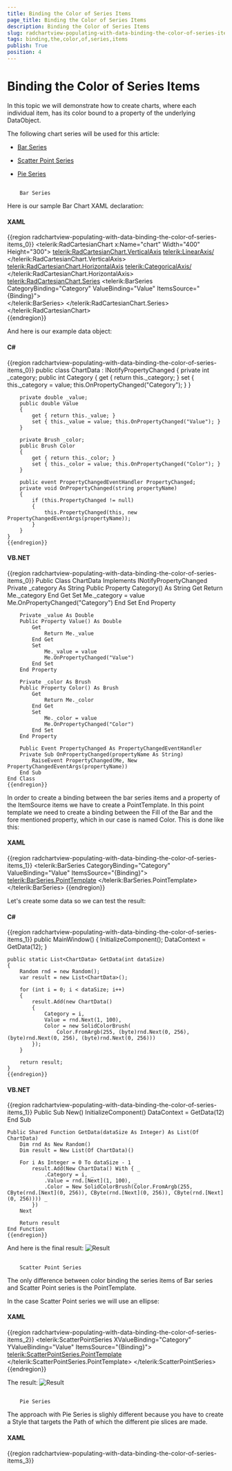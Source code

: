 ```yaml
---
title: Binding the Color of Series Items
page_title: Binding the Color of Series Items
description: Binding the Color of Series Items
slug: radchartview-populating-with-data-binding-the-color-of-series-items
tags: binding,the,color,of,series,items
publish: True
position: 4
---
```


# Binding the Color of Series Items



In this topic we will demonstrate how to create charts, where each individual item, has its color bound to a property of the underlying DataObject.
      

The following chart series will be used for this article:
      

* [Bar Series](#Bar_Series)

* [Scatter Point Series](#ScatterPoint_Series)

* [Pie Series](#Pie_Series)

## 
        Bar Series
      

Here is our sample Bar Chart XAML declaration:
        

#### __XAML__

{{region radchartview-populating-with-data-binding-the-color-of-series-items_0}}
	<telerik:RadCartesianChart x:Name="chart" Width="400" Height="300">
	    <telerik:RadCartesianChart.VerticalAxis>
	        <telerik:LinearAxis/>
	    </telerik:RadCartesianChart.VerticalAxis>
	    <telerik:RadCartesianChart.HorizontalAxis>
	        <telerik:CategoricalAxis/>
	    </telerik:RadCartesianChart.HorizontalAxis>
	    <telerik:RadCartesianChart.Series>
	        <telerik:BarSeries CategoryBinding="Category" ValueBinding="Value" ItemsSource="{Binding}">            
	        </telerik:BarSeries>
	    </telerik:RadCartesianChart.Series>
	</telerik:RadCartesianChart>	
	{{endregion}}



And here is our example data object:
        

#### __C#__

{{region radchartview-populating-with-data-binding-the-color-of-series-items_0}}
	public class ChartData : INotifyPropertyChanged
	{
	    private int _category;
	    public int Category
	    {
	        get { return this._category; }
	        set { this._category = value; this.OnPropertyChanged("Category"); }
	    }
	
	    private double _value;
	    public double Value
	    {
	        get { return this._value; }
	        set { this._value = value; this.OnPropertyChanged("Value"); }
	    }
	
	    private Brush _color;
	    public Brush Color
	    {
	        get { return this._color; }
	        set { this._color = value; this.OnPropertyChanged("Color"); }
	    }
	
	    public event PropertyChangedEventHandler PropertyChanged;
	    private void OnPropertyChanged(string propertyName)
	    {
	        if (this.PropertyChanged != null)
	        {
	            this.PropertyChanged(this, new PropertyChangedEventArgs(propertyName));
	        }
	    }
	}
	{{endregion}}



#### __VB.NET__

{{region radchartview-populating-with-data-binding-the-color-of-series-items_0}}
	Public Class ChartData
		Implements INotifyPropertyChanged
		Private _category As String
		Public Property Category() As String
			Get
				Return Me._category
			End Get
			Set
				Me._category = value
				Me.OnPropertyChanged("Category")
			End Set
		End Property
	
		Private _value As Double
		Public Property Value() As Double
			Get
				Return Me._value
			End Get
			Set
				Me._value = value
				Me.OnPropertyChanged("Value")
			End Set
		End Property
	
		Private _color As Brush
		Public Property Color() As Brush
			Get
				Return Me._color
			End Get
			Set
				Me._color = value
				Me.OnPropertyChanged("Color")
			End Set
		End Property
	
		Public Event PropertyChanged As PropertyChangedEventHandler
		Private Sub OnPropertyChanged(propertyName As String)
			RaiseEvent PropertyChanged(Me, New PropertyChangedEventArgs(propertyName))
		End Sub
	End Class
	{{endregion}}



In order to create a binding between the bar series items and a property of the ItemSource items we have to create a PointTemplate.
          In this point template we need to create a binding between the Fill of the Bar and the fore mentioned property, which in our
          case is named Color. This is done like this:
        

#### __XAML__

{{region radchartview-populating-with-data-binding-the-color-of-series-items_1}}
	<telerik:BarSeries CategoryBinding="Category" ValueBinding="Value" ItemsSource="{Binding}">
	    <telerik:BarSeries.PointTemplate>
	        <DataTemplate>
	            <Rectangle Fill="{Binding DataItem.Color}"/>
	        </DataTemplate>
	    </telerik:BarSeries.PointTemplate>
	</telerik:BarSeries>
	{{endregion}}



Let's create some data so we can test the result:
        

#### __C#__

{{region radchartview-populating-with-data-binding-the-color-of-series-items_1}}
	public MainWindow()
	{
		InitializeComponent();
		DataContext = GetData(12);
	}
	
	public static List<ChartData> GetData(int dataSize)
	{
	    Random rnd = new Random();
	    var result = new List<ChartData>();
	         
	    for (int i = 0; i < dataSize; i++)
	    {
	        result.Add(new ChartData()
	        {
	            Category = i,
	            Value = rnd.Next(1, 100),
	            Color = new SolidColorBrush(
	                Color.FromArgb(255, (byte)rnd.Next(0, 256), (byte)rnd.Next(0, 256), (byte)rnd.Next(0, 256)))
	        });
	    }
	
	    return result;
	}
	{{endregion}}



#### __VB.NET__

{{region radchartview-populating-with-data-binding-the-color-of-series-items_1}}
	Public Sub New()
		InitializeComponent()
		DataContext = GetData(12)
	End Sub
	
	Public Shared Function GetData(dataSize As Integer) As List(Of ChartData)
		Dim rnd As New Random()
		Dim result = New List(Of ChartData)()
	
		For i As Integer = 0 To dataSize - 1
			result.Add(New ChartData() With { _
				.Category = i, _
				.Value = rnd.[Next](1, 100), _
				.Color = New SolidColorBrush(Color.FromArgb(255, CByte(rnd.[Next](0, 256)), CByte(rnd.[Next](0, 256)), CByte(rnd.[Next](0, 256)))) _
			})
		Next
	
		Return result
	End Function
	{{endregion}}



And here is the final result:
        ![Result](images/RadChartView-binding_colors_0.png)

## 
        Scatter Point Series
      

The only difference between color binding the series items of Bar series and Scatter Point series is the PointTemplate.
        

In the case Scatter Point series we will use an ellipse:
        

#### __XAML__

{{region radchartview-populating-with-data-binding-the-color-of-series-items_2}}
	<telerik:ScatterPointSeries XValueBinding="Category" YValueBinding="Value" ItemsSource="{Binding}">
	    <telerik:ScatterPointSeries.PointTemplate>
	        <DataTemplate>
	            <Ellipse Width="10" Height="10" Fill="{Binding DataItem.Color}"/>
	        </DataTemplate>
	    </telerik:ScatterPointSeries.PointTemplate>
	</telerik:ScatterPointSeries>
	{{endregion}}



The result:
        ![Result](images/RadChartView-binding_colors_1.png)

## 
        Pie Series
      

The approach with Pie Series is slighly different because you have to create a Style that targets the Path
          of which the different pie slices are made.
        

#### __XAML__

{{region radchartview-populating-with-data-binding-the-color-of-series-items_3}}
	<Style x:Key="PieSliceStyle" TargetType="Path">
	    <Setter Property="Fill" Value="{Binding DataItem.Brush}" />
	</Style
	{{endregion}}



In order to apply the Style you can use the __DefaultSliceStyle__ property of the series.
        

#### __XAML__

{{region radchartview-populating-with-data-binding-the-color-of-series-items_4}}
	<telerik:RadPieChart x:Name="chart">
	    <telerik:PieSeries DefaultSliceStyle="{StaticResource PieSliceStyle}" 
	                        ValueBinding="Value"
	                        ItemsSource="{Binding}"/>
	</telerik:RadPieChart>
	{{endregion}}



The result:
        ![Rad Chart View-binding colors 2](images/RadChartView-binding_colors_2.png)

# See Also

 * [Create Data-Bound Chart]({%slug radchartview-series-databinding%})
